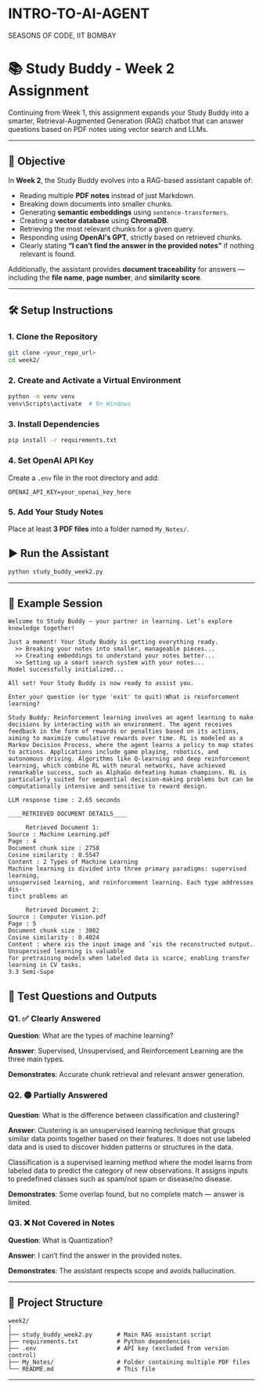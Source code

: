 # INTRO-TO-AI-AGENT
SEASONS OF CODE, IIT BOMBAY

# 📚 Study Buddy - Week 2 Assignment

Continuing from Week 1, this assignment expands your Study Buddy into a smarter, Retrieval-Augmented Generation (RAG) chatbot that can answer questions based on PDF notes using vector search and LLMs.

---

## 🧠 Objective

In **Week 2**, the Study Buddy evolves into a RAG-based assistant capable of:

* Reading multiple **PDF notes** instead of just Markdown.
* Breaking down documents into smaller chunks.
* Generating **semantic embeddings** using `sentence-transformers`.
* Creating a **vector database** using **ChromaDB**.
* Retrieving the most relevant chunks for a given query.
* Responding using **OpenAI's GPT**, strictly based on retrieved chunks.
* Clearly stating **“I can’t find the answer in the provided notes”** if nothing relevant is found.

Additionally, the assistant provides **document traceability** for answers — including the **file name**, **page number**, and **similarity score**.

---

## 🛠️ Setup Instructions

### 1. Clone the Repository

```bash
git clone <your_repo_url>
cd week2/
```

### 2. Create and Activate a Virtual Environment

```bash
python -m venv venv
venv\Scripts\activate  # On Windows
```

### 3. Install Dependencies

```bash
pip install -r requirements.txt
```

### 4. Set OpenAI API Key

Create a `.env` file in the root directory and add:

```env
OPENAI_API_KEY=your_openai_key_here
```

### 5. Add Your Study Notes

Place at least **3 PDF files** into a folder named `My_Notes/`.

## ▶️ Run the Assistant

```bash
python study_buddy_week2.py
```

---

## 💬 Example Session

```
Welcome to Study Buddy — your partner in learning. Let’s explore knowledge together!

Just a moment! Your Study Buddy is getting everything ready.
  >> Breaking your notes into smaller, manageable pieces...
  >> Creating embeddings to understand your notes better...
  >> Setting up a smart search system with your notes...
Model successfully initialized...

All set! Your Study Buddy is now ready to assist you.

Enter your question (or type 'exit' to quit):What is reinforcement learning?         

Study Buddy: Reinforcement learning involves an agent learning to make decisions by interacting with an environment. The agent receives feedback in the form of rewards or penalties based on its actions, aiming to maximize cumulative rewards over time. RL is modeled as a Markov Decision Process, where the agent learns a policy to map states to actions. Applications include game playing, robotics, and autonomous driving. Algorithms like Q-learning and deep reinforcement learning, which combine RL with neural networks, have achieved remarkable success, such as AlphaGo defeating human champions. RL is particularly suited for sequential decision-making problems but can be computationally intensive and sensitive to reward design.

LLM response time : 2.65 seconds

____RETRIEVED DOCUMENT DETAILS____

     Retrieved Document 1:
Source : Machine Learning.pdf
Page : 4
Document chunk size : 2758
Cosine similarity : 0.5547
Content : 2 Types of Machine Learning
Machine learning is divided into three primary paradigms: supervised learning,
unsupervised learning, and reinforcement learning. Each type addresses dis-
tinct problems an

     Retrieved Document 2:
Source : Computer Vision.pdf
Page : 5
Document chunk size : 3002
Cosine similarity : 0.4024
Content : where xis the input image and ˆxis the reconstructed output. Unsupervised learning is valuable
for pretraining models when labeled data is scarce, enabling transfer learning in CV tasks.
3.3 Semi-Supe
```

##  🧪 Test Questions and Outputs

### Q1. ✅ Clearly Answered

**Question**: What are the types of machine learning?

**Answer**: Supervised, Unsupervised, and Reinforcement Learning are the three main types.

**Demonstrates**: Accurate chunk retrieval and relevant answer generation.

### Q2. 🟡 Partially Answered

**Question**: What is the difference between classification and clustering?

**Answer**: Clustering is an unsupervised learning technique that groups similar data points together based on their features. It does not use labeled data and is used to discover hidden patterns or structures in the data.

Classification is a supervised learning method where the model learns from labeled data to predict the category of new observations. It assigns inputs to predefined classes such as spam/not spam or disease/no disease.

**Demonstrates**: Some overlap found, but no complete match — answer is limited.

### Q3. ❌ Not Covered in Notes

**Question**: What is Quantization?

**Answer**: I can’t find the answer in the provided notes.

**Demonstrates**: The assistant respects scope and avoids hallucination.

---

## 📂 Project Structure

```
week2/
│
├── study_buddy_week2.py       # Main RAG assistant script
├── requirements.txt           # Python dependencies
├── .env                       # API key (excluded from version control)
├── My_Notes/                  # Folder containing multiple PDF files
└── README.md                  # This file
```

---



